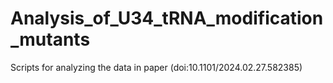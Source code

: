 # Analysis_of_U34_tRNA_modification_mutants


Scripts for analyzing the data in paper (doi:10.1101/2024.02.27.582385)

